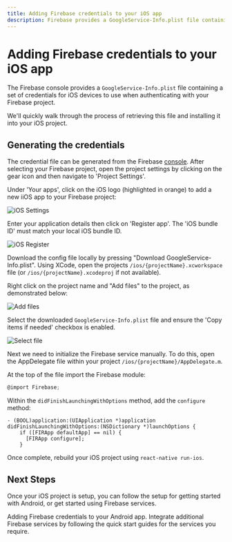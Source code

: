 ```yaml
---
title: Adding Firebase credentials to your iOS app
description: Firebase provides a GoogleService-Info.plist file containing your Firebase project credentials. Learn how to add this to your React Native project.
---
```


# Adding Firebase credentials to your iOS app

The Firebase console provides a `GoogleService-Info.plist` file containing a set of credentials for iOS devices to use when authenticating with your Firebase project. 

We'll quickly walk through the process of retrieving this file and installing it into your iOS project.

## Generating the credentials

The credential file can be generated from the Firebase [console](https://console.firebase.google.com/). 
After selecting your Firebase project, open the project settings by clicking on the gear icon and then navigate to 'Project Settings'.

Under 'Your apps', click on the iOS logo (highlighted in orange) to add a new iiOS app to your Firebase project:

![iOS Settings](https://prismic-io.s3.amazonaws.com/invertase%2F5056358b-5b0a-4e3d-9314-01ee8b9437d4_settings-ios.png)

Enter your application details then click on 'Register app'. The 'iOS bundle ID' must match your local iOS bundle ID.

![iOS Register](https://prismic-io.s3.amazonaws.com/invertase%2Fc7ad084f-d455-4d95-b498-de99bf68742d_register-ios.png)

Download the config file locally by pressing "Download GoogleService-Info.plist". Using XCode, open the projects
`/ios/{projectName}.xcworkspace` file (or `/ios/{projectName}.xcodeproj` if not available). 

Right click on the project name and "Add files" to the project, as demonstrated below:

![Add files](https://prismic-io.s3.amazonaws.com/invertase%2F140b5f1f-3cfa-4bc5-a5e8-f6f33cc43165_unknown+%281%29.png)

Select the downloaded `GoogleService-Info.plist` file and ensure the 'Copy items if needed' checkbox is enabled.

![Select file](https://prismic-io.s3.amazonaws.com/invertase%2F7d37e0ce-3e79-468d-930c-b7dc7bc2e291_unknown+%282%29.png)

Next we need to initialize the Firebase service manually. To do this, open the AppDelegate file within your project
`/ios/{projectName}/AppDelegate.m`. 

At the top of the file import the Firebase module:

```objectivec
@import Firebase;
```

Within the `didFinishLaunchingWithOptions` method, add the `configure` method:

```objectivec{2-4}
- (BOOL)application:(UIApplication *)application didFinishLaunchingWithOptions:(NSDictionary *)launchOptions {
    if ([FIRApp defaultApp] == nil) {
      [FIRApp configure];
    }
```

Once complete, rebuild your iOS project using `react-native run-ios`.

## Next Steps

Once your iOS project is setup, you can follow the setup for getting started with Android, or get started using Firebase services.

<Grid columns="2">
	<Block
        title="Android: Setting up Firebase"
        to="/quick-start/android-firebase-credentials"
        icon="android"
        color="#4CAF50"
    >
        Adding Firebase credentials to your Android app.
    </Block>
	<Block
		title="Integrate additional Firebase services"
		to="/v6"
		icon="check"
		color="#43a047"
	>
		Integrate additional Firebase services by following the quick start guides for
		the services you require.
  	</Block>
</Grid>
